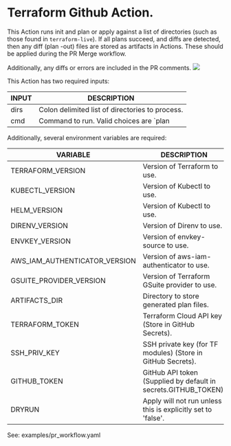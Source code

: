 # Terraform Github Action.

This Action runs init and plan or apply against a list of directories (such as those found in `terraform-live`).  If all plans succeed, and diffs are detected, then any diff (plan -out) files are stored as artifacts in Actions.  These should be applied during the PR Merge workflow.

Additionally, any diffs or errors are included in the PR comments.
![](https://user-images.githubusercontent.com/39421615/71298410-cba7c080-233c-11ea-8738-93d91ab7e148.png)

This Action has two required inputs:

| INPUT                         | DESCRIPTION                                                    |
|-------------------------------|----------------------------------------------------------------|
| dirs                          | Colon delimited list of directories to process.                |
| cmd                           | Command to run.  Valid choices are `plan | apply | test`.      |


Additionally, several environment variables are required:

| VARIABLE                      | DESCRIPTION                                                    |
|-------------------------------|----------------------------------------------------------------|
| TERRAFORM_VERSION             | Version of Terraform to use.                                   |
| KUBECTL_VERSION               | Version of Kubectl to use.                                     |
| HELM_VERSION                  | Version of Kubectl to use.                                     |
| DIRENV_VERSION                | Version of Direnv to use.                                      |
| ENVKEY_VERSION                | Version of envkey-source to use.                               |
| AWS_IAM_AUTHENTICATOR_VERSION | Version of aws-iam-authenticator to use.                       |
| GSUITE_PROVIDER_VERSION       | Version of Terraform GSuite provider to use.                   |
| ARTIFACTS_DIR                 | Directory to store generated plan files.                       |
| TERRAFORM_TOKEN               | Terraform Cloud API key (Store in GitHub Secrets).             |
| SSH_PRIV_KEY                  | SSH private key (for TF modules) (Store in GitHub Secrets).    |
| GITHUB_TOKEN                  | GitHub API token (Supplied by default in secrets.GITHUB_TOKEN).|
| DRYRUN                        | Apply will not run unless this is explicitly set to 'false'.   |

See: examples/pr_workflow.yaml
